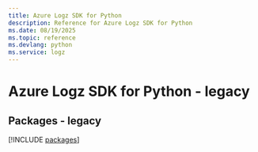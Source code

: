 ```yaml
---
title: Azure Logz SDK for Python
description: Reference for Azure Logz SDK for Python
ms.date: 08/19/2025
ms.topic: reference
ms.devlang: python
ms.service: logz
---
```

# Azure Logz SDK for Python - legacy
## Packages - legacy
[!INCLUDE [packages](logz-index.md)]